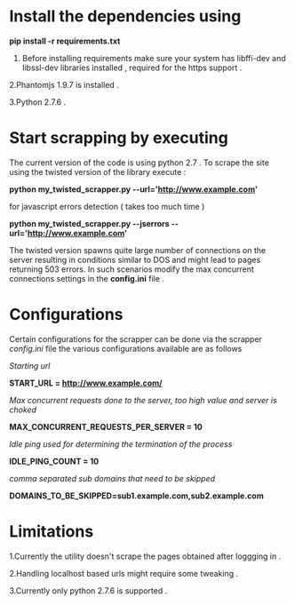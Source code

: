Install the dependencies using
===================================
**pip install -r requirements.txt**

1. Before installing requirements make sure your system has libffi-dev and
libssl-dev libraries installed , required for the https support .

2.Phantomjs 1.9.7 is installed .

3.Python 2.7.6 .

Start scrapping  by executing
===================================
The current version of the code is using python 2.7 .
To scrape the site using the twisted version of the library execute :

**python my_twisted_scrapper.py --url='http://www.example.com'**

for javascript errors detection ( takes too much time )

**python my_twisted_scrapper.py --jserrors --url='http://www.example.com'**


The twisted version spawns quite large number of connections on the server
resulting in conditions similar to DOS and might lead to pages returning 503
errors. In such scenarios modify the max concurrent connections settings in the
**config.ini** file .




Configurations
==============
Certain configurations for the scrapper can be done via the scrapper *config.ini*
file the various configurations available are as follows

*Starting url*

**START_URL = http://www.example.com/**

*Max concurrent requests done to the server, too high value and server is choked*

**MAX_CONCURRENT_REQUESTS_PER_SERVER = 10**

*Idle ping used for determining the termination of the process*

**IDLE_PING_COUNT = 10**

*comma separated sub domains that need to be skipped*

**DOMAINS_TO_BE_SKIPPED=sub1.example.com,sub2.example.com**



Limitations
============
1.Currently the utility doesn't scrape the pages obtained after loggging in .

2.Handling localhost based urls might require some tweaking .

3.Currently only python 2.7.6 is supported .